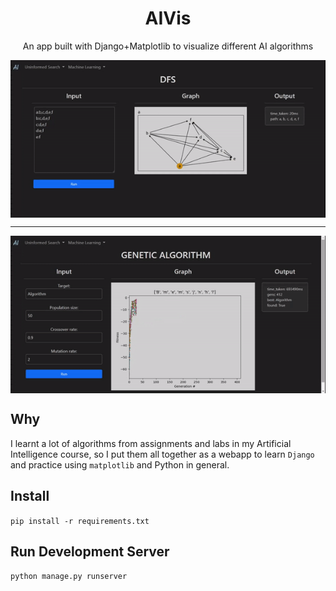 <h1 align="center"> AIVis </h1>
<p align="center">An app built with Django+Matplotlib to visualize different AI algorithms</p>
<img align="center" src="./media/dfs.gif"/>
<hr/>
<img align="center" src="./media/genetic.gif"/>

## Why
I learnt a lot of algorithms from assignments and labs in my Artificial Intelligence course, so I put them all together as a webapp to learn `Django` and practice using `matplotlib` and Python in general.
## Install

`pip install -r requirements.txt`

## Run Development Server
`python manage.py runserver`

